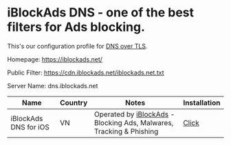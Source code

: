 # iBlockAds DNS - one of the best filters for Ads blocking.

This's our configuration profile for [DNS over TLS](https://en.wikipedia.org/wiki/DNS_over_TLS).

Homepage: https://iblockads.net/

Public Filter: https://cdn.iblockads.net/iblockads.net.txt

Server Name: dns.iblockads.net

| Name                      | Country | Notes                                                                                                                                   | Installation                                                                                                                                                                                                      |
|---------------------------|---------|-----------------------------------------------------------------------------------------------------------------------------------------|---------------------------------------------------------------------------------------------------------------------------------------------------------------------------------------------------------------------|
| iBlockAds DNS for iOS          | VN      | Operated by [iBlockAds](https://iblockads.net) - Blocking Ads, Malwares, Tracking & Phishing                                            | [Click](https://go.iblockads.net/raw/main/dns)
